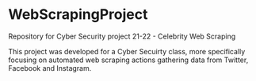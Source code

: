 # WebScrapingProject
Repository for Cyber Security project 21-22 - Celebrity Web Scraping

This project was developed for a Cyber Secuirty class, more specifically focusing on automated web scraping actions gathering data from Twitter, Facebook and Instagram.
 
